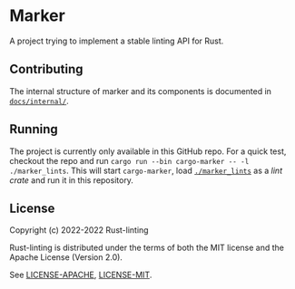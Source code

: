 # Marker

A project trying to implement a stable linting API for Rust.

## Contributing

The internal structure of marker and its components is documented in [`docs/internal/`](./docs/internal/).

## Running

The project is currently only available in this GitHub repo.
For a quick test, checkout the repo and run `cargo run --bin cargo-marker -- -l ./marker_lints`.
This will start `cargo-marker`, load [`./marker_lints`](./marker_lints) as a *lint crate* and run it in this repository.

## License

Copyright (c) 2022-2022 Rust-linting

Rust-linting is distributed under the terms of both the MIT license
and the Apache License (Version 2.0).

See [LICENSE-APACHE](./LICENSE-APACHE), [LICENSE-MIT](./LICENSE-MIT).
